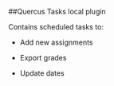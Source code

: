 ##Quercus Tasks local plugin

Contains scheduled tasks to:

- Add new assignments

- Export grades

- Update dates
